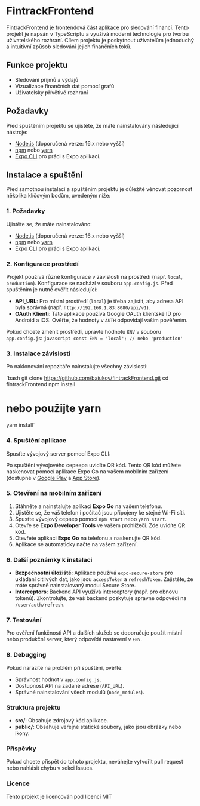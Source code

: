 # FintrackFrontend

FintrackFrontend je frontendová část aplikace pro sledování financí. Tento projekt je napsán v TypeScriptu a využívá moderní technologie pro tvorbu uživatelského rozhraní. Cílem projektu je poskytnout uživatelům jednoduchý a intuitivní způsob sledování jejich finančních toků.

## Funkce projektu
- Sledování příjmů a výdajů
- Vizualizace finančních dat pomocí grafů
- Uživatelsky přívětivé rozhraní

## Požadavky
Před spuštěním projektu se ujistěte, že máte nainstalovány následující nástroje:
- [Node.js](https://nodejs.org/) (doporučená verze: 16.x nebo vyšší)
- [npm](https://www.npmjs.com/) nebo [yarn](https://yarnpkg.com/)
- [Expo CLI](https://docs.expo.dev/get-started/installation/) pro práci s Expo aplikací.

## Instalace a spuštění

Před samotnou instalací a spuštěním projektu je důležité věnovat pozornost několika klíčovým bodům, uvedeným níže:

### 1. Požadavky
Ujistěte se, že máte nainstalováno:
- [Node.js](https://nodejs.org/) (doporučená verze: 16.x nebo vyšší)
- [npm](https://www.npmjs.com/) nebo [yarn](https://yarnpkg.com/)
- [Expo CLI](https://docs.expo.dev/get-started/installation/) pro práci s Expo aplikací.

### 2. Konfigurace prostředí
Projekt používá různé konfigurace v závislosti na prostředí (např. `local`, `production`). Konfigurace se nachází v souboru `app.config.js`. Před spuštěním je nutné ověřit následující:
- **API_URL**: Pro místní prostředí (`local`) je třeba zajistit, aby adresa API byla správná (např. `http://192.168.1.83:8080/api/v1`).
- **OAuth Klienti**: Tato aplikace používá Google OAuth klientské ID pro Android a iOS. Ověřte, že hodnoty v `AUTH` odpovídají vašim pověřením.

Pokud chcete změnit prostředí, upravte hodnotu `ENV` v souboru `app.config.js`:
`javascript
const ENV = 'local'; // nebo 'production' `

### 3. Instalace závislostí
Po naklonování repozitáře nainstalujte všechny závislosti:

`bash
git clone https://github.com/baiukov/fintrackFrontend.git
cd fintrackFrontend
npm install
# nebo použijte yarn
yarn install`

### 4. Spuštění aplikace
Spusťte vývojový server pomocí Expo CLI:

Po spuštění vývojového сервера uvidíte QR kód. Tento QR kód můžete naskenovat pomocí aplikace Expo Go na vašem mobilním zařízení (dostupné v [Google Play](https://play.google.com/store/apps/details?id=host.exp.exponent) a [App Store](https://apps.apple.com/app/expo-go/id982107779)).

### 5. Otevření na mobilním zařízení
1. Stáhněte a nainstalujte aplikaci **Expo Go** na vašem telefonu.
2. Ujistěte se, že váš telefon i počítač jsou připojeny ke stejné Wi-Fi síti.
3. Spusťte vývojový сервер pomocí `npm start` nebo `yarn start`.
4. Otevře se **Expo Developer Tools** ve vašem prohlížeči. Zde uvidíte QR kód.
5. Otevřete aplikaci **Expo Go** na telefonu a naskenujte QR kód.
6. Aplikace se automaticky načte na vašem zařízení.

### 6. Další poznámky k instalaci
- **Bezpečnostní úložiště**: Aplikace používá `expo-secure-store` pro ukládání citlivých dat, jako jsou `accessToken` a `refreshToken`. Zajistěte, že máte správně nainstalovaný modul Secure Store.
- **Interceptors**: Backend API využívá interceptory (např. pro obnovu tokenů). Zkontrolujte, že váš backend poskytuje správné odpovědi na `/user/auth/refresh`.

### 7. Testování
Pro ověření funkčnosti API a dalších služeb se doporučuje použít místní nebo produkční server, který odpovídá nastavení v `ENV`.

### 8. Debugging
Pokud narazíte na problém při spuštění, ověřte:
- Správnost hodnot v `app.config.js`.
- Dostupnost API na zadané adrese (`API_URL`).
- Správné nainstalování všech modulů (`node_modules`).

### Struktura projektu
- **src/**: Obsahuje zdrojový kód aplikace.
- **public/**: Obsahuje veřejné statické soubory, jako jsou obrázky nebo ikony.

### Příspěvky
Pokud chcete přispět do tohoto projektu, neváhejte vytvořit pull request nebo nahlásit chybu v sekci Issues.

### Licence
Tento projekt je licencován pod licencí MIT

